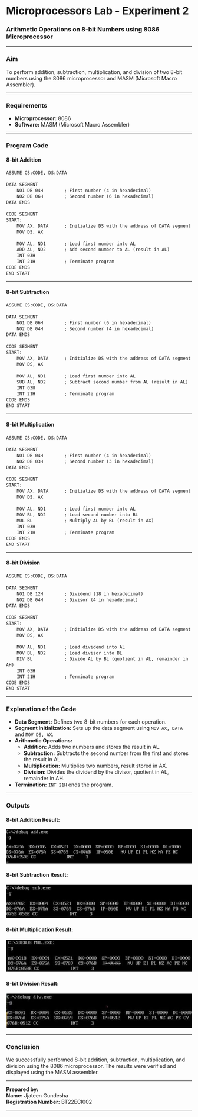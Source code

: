 # Microprocessors Lab - Experiment 2

### **Arithmetic Operations on 8-bit Numbers using 8086 Microprocessor**

---

### **Aim**  
To perform addition, subtraction, multiplication, and division of two 8-bit numbers using the 8086 microprocessor and MASM (Microsoft Macro Assembler).

---

### **Requirements**  
- **Microprocessor:** 8086  
- **Software:** MASM (Microsoft Macro Assembler)

---

### **Program Code**

#### **8-bit Addition**
```assembly
ASSUME CS:CODE, DS:DATA

DATA SEGMENT
    NO1 DB 04H        ; First number (4 in hexadecimal)
    NO2 DB 06H        ; Second number (6 in hexadecimal)
DATA ENDS

CODE SEGMENT
START:
    MOV AX, DATA      ; Initialize DS with the address of DATA segment
    MOV DS, AX

    MOV AL, NO1       ; Load first number into AL
    ADD AL, NO2       ; Add second number to AL (result in AL)
    INT 03H
    INT 21H           ; Terminate program
CODE ENDS
END START
```

---

#### **8-bit Subtraction**
```assembly
ASSUME CS:CODE, DS:DATA

DATA SEGMENT
    NO1 DB 06H        ; First number (6 in hexadecimal)
    NO2 DB 04H        ; Second number (4 in hexadecimal)
DATA ENDS

CODE SEGMENT
START:
    MOV AX, DATA      ; Initialize DS with the address of DATA segment
    MOV DS, AX

    MOV AL, NO1       ; Load first number into AL
    SUB AL, NO2       ; Subtract second number from AL (result in AL)
    INT 03H
    INT 21H           ; Terminate program
CODE ENDS
END START
```

---

#### **8-bit Multiplication**
```assembly
ASSUME CS:CODE, DS:DATA

DATA SEGMENT
    NO1 DB 04H        ; First number (4 in hexadecimal)
    NO2 DB 03H        ; Second number (3 in hexadecimal)
DATA ENDS

CODE SEGMENT
START:
    MOV AX, DATA      ; Initialize DS with the address of DATA segment
    MOV DS, AX

    MOV AL, NO1       ; Load first number into AL
    MOV BL, NO2       ; Load second number into BL
    MUL BL            ; Multiply AL by BL (result in AX)
    INT 03H
    INT 21H           ; Terminate program
CODE ENDS
END START
```

---

#### **8-bit Division**
```assembly
ASSUME CS:CODE, DS:DATA

DATA SEGMENT
    NO1 DB 12H        ; Dividend (18 in hexadecimal)
    NO2 DB 04H        ; Divisor (4 in hexadecimal)
DATA ENDS

CODE SEGMENT
START:
    MOV AX, DATA      ; Initialize DS with the address of DATA segment
    MOV DS, AX

    MOV AL, NO1       ; Load dividend into AL
    MOV BL, NO2       ; Load divisor into BL
    DIV BL            ; Divide AL by BL (quotient in AL, remainder in AH)
    INT 03H
    INT 21H           ; Terminate program
CODE ENDS
END START
```

---

### **Explanation of the Code**  
- **Data Segment:** Defines two 8-bit numbers for each operation.  
- **Segment Initialization:** Sets up the data segment using `MOV AX, DATA` and `MOV DS, AX`.  
- **Arithmetic Operations:**  
  - **Addition:** Adds two numbers and stores the result in AL.  
  - **Subtraction:** Subtracts the second number from the first and stores the result in AL.  
  - **Multiplication:** Multiplies two numbers, result stored in AX.  
  - **Division:** Divides the dividend by the divisor, quotient in AL, remainder in AH.  
- **Termination:** `INT 21H` ends the program.  

---

### **Outputs**

#### **8-bit Addition Result:**  
![8-bit Addition Output](02/output_8bit_addition.png)

#### **8-bit Subtraction Result:**  
![8-bit Subtraction Output](02/output_8bit_subtraction.png)

#### **8-bit Multiplication Result:**  
![8-bit Multiplication Output](02/output_8bit_multiplication.png)

#### **8-bit Division Result:**  
![8-bit Division Output](02/output_8bit_division.png)

---

### **Conclusion**  
We successfully performed 8-bit addition, subtraction, multiplication, and division using the 8086 microprocessor. The results were verified and displayed using the MASM assembler.

---

**Prepared by:**  
**Name:** Jjateen Gundesha  
**Registration Number:** BT22ECI002  

---
